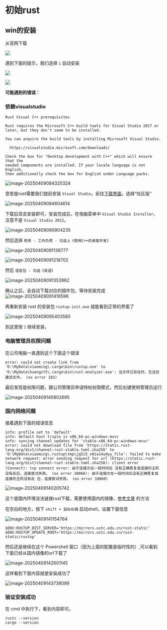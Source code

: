 # 初始rust

## win的安装

从官网下载

![](./img/001-初识rust/image-20250407204617276.png)

遇到下面的提示，我们选择 `1` 自动安装

![](./img/001-初识rust/image-20250407212012220.png)

![](./img/001-初识rust/image-20250407212034591.png)

**可能遇到的错误：**

### 依赖visualstudio

```text
Rust Visual C++ prerequisites

Rust requires the Microsoft C++ build tools for Visual Studio 2017 or
later, but they don't seem to be installed.

You can acquire the build tools by installing Microsoft Visual Studio.

  https://visualstudio.microsoft.com/downloads/

Check the box for "Desktop development with C++" which will ensure that the
needed components are installed. If your locale language is not English,
then additionally check the box for English under Language packs.
```



![image-20250409084320324](img/001-初识rust/image-20250409084320324.png)

意思是rust需要我们提前安装 `Visual Studio`，前往[下载界面](https://visualstudio.microsoft.com/zh-hans/downloads/)，选择“社区版”

![image-20250409084604614](img/001-初识rust/image-20250409084604614.png)

下载后双击安装即可，安装完成后，在电脑菜单中 `Visual Studio Installer`，注意不是 `Visual Studio 2022`。

![image-20250409090904235](img/001-初识rust/image-20250409090904235.png)

然后选择 `修改 - 工作负荷 - 勾选上《使用C++的桌面开发》`

![image-20250409091138777](img/001-初识rust/image-20250409091138777.png)

![image-20250409091218702](img/001-初识rust/image-20250409091218702.png)

然后 `语音包 - 勾选《英语》`

![image-20250409091353962](img/001-初识rust/image-20250409091353962.png)

确认之后，会自动下载对应的插件包，等待安装完成
![image-20250409091419596](img/001-初识rust/image-20250409091419596.png)

再重新安装 rust 的安装包 `rustup-init.exe` 就能看到正常的界面了

![image-20250409095403580](img/001-初识rust/image-20250409095403580.png)

到这里按 `1` 继续安装，

### 电脑管理员权限问题

在公司电脑一直遇到这个下面这个错误

```text
error: could not create link from 'D:\MyData\xiaoming\.cargo\bin\rustup.exe' to 'D:\MyData\huangzt5\.cargo\bin\rust-analyzer.exe': 当文件已存在时，无法创建该文件。 (os error 183)
```

最后发现是权限问题，跟公司管理员申请特权权限模式，然后右键使用管理员运行

![image-20250409140802695](img/001-初识rust/image-20250409140802695.png)

### 国内网络问题

接着遇到下面的错误信息

```text
info: profile set to 'default'
info: default host triple is x86_64-pc-windows-msvc
info: syncing channel updates for 'stable-x86_64-pc-windows-msvc'
error: could not download file from 'https://static.rust-lang.org/dist/channel-rust-stable.toml.sha256' to 'D:\MyData\xiaoming\.rustup\tmp\jg5i5_v0ia14udyy_file': failed to make network request: error sending request for url (https://static.rust-lang.org/dist/channel-rust-stable.toml.sha256): client error (Connect): tcp connect error: 由于连接方在一段时间后 没有正确答复或连接的主机没有反应，连接尝试失败。 (os error 10060): 由于连接方在一段时间后没有正确答复或连接的主机没有反 应，连接尝试失败。 (os error 10060)
```

![image-20250409140205742](img/001-初识rust/image-20250409140205742.png)

这个是国内环境没法链接rust下载，需要使用国内的镜像，[参考文章](https://www.sunzhongwei.com/windows-11-install-rust-with-china-mirror) 的方法

在空白的地方，按下 `shift + 鼠标右键` 启动shell，设置下面信息

![image-20250409141154764](img/001-初识rust/image-20250409141154764.png)

```shell
$ENV:RUSTUP_DIST_SERVER='https://mirrors.ustc.edu.cn/rust-static' 
$ENV:RUSTUP_UPDATE_ROOT='https://mirrors.ustc.edu.cn/rust-static/rustup'
```

然后还是继续在这个 Powershell 窗口（因为上面的配置是临时性的）,可以看到下面已经从国内镜像的url下载了

![image-20250409142601145](img/001-初识rust/image-20250409142601145.png)

这样看到下面内容就是安装成功了

![image-20250409143738099](img/001-初识rust/image-20250409143738099.png)

### 验证安装成功

在 cmd 中执行下，看到内容即可。

```shell
rustc --version
cargo --version
```





